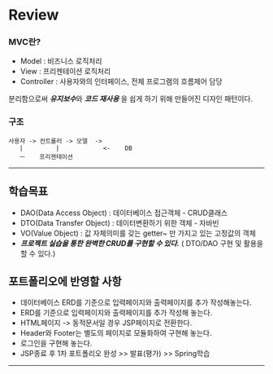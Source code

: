 # Review
### MVC란?
- Model : 비즈니스 로직처리
- View : 프리젠테이션 로직처리
- Controller : 사용자와의 인터페이스, 전체 프로그램의 흐름제어 담당


분리함으로써 ***유지보수***와  ***코드 재사용*** 을 쉽게 하기 위해 만들어진 디자인 패턴이다.

### 구조
```
사용자 -> 컨트롤러 -> 모델  ->
   |         |            <-    DB
   ㅡ    프리젠테이션

```




-----------------------------------------------------

## 학습목표
- DAO(Data Access Object) : 데이터베이스 접근객체 - CRUD클래스
- DTO(Data Transfer Object) : 데이터변환하기 위한 객체 - 자바빈
- VO(Value Object) : 값 자체의미를 갖는 getter~ 만 가지고 있는 고정값의 객체
- ***프로젝트 실습을 통한 완벽한 CRUD를 구현할 수 있다.***  ( DTO/DAO 구현 및 활용을 할 수 있다.)

## 포트폴리오에 반영할 사항
- 데이터베이스 ERD를 기준으로 입력페이지와 출력페이지를 추가 작성해놓는다.
- ERD를 기준으로 입력페이지와 출력페이지를 추가 작성해 놓는다.
- HTML페이지 -> 동적문서일 경우 JSP페이지로 전환한다.
- Header와 Footer는 별도의 페이지로 모듈화하여 구현해 놓는다.
- 로그인을 구현해 놓는다.
- JSP종료 후 1차 포트폴리오 완성 >> 발표(평가) >> Spring학습

--------------------------------------------------------------



